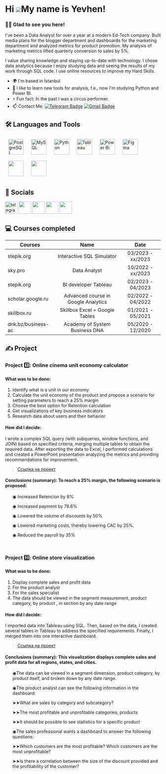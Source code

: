 Hi ![](https://user-images.githubusercontent.com/18350557/176309783-0785949b-9127-417c-8b55-ab5a4333674e.gif)My name is Yevhen!
==============================================================================================================================  


### :man_technologist: Glad to see you here!  
I've been a Data Analyst for over a year at a modern Ed-Tech company. 
Built media plans for the blogger department and dashboards for the marketing department and analyzed metrics for product promotion. My analysis of marketing metrics lifted quarterly conversion to sales by 5%.

I value sharing knowledge and staying up-to-date with technology. I chose data analytics because I enjoy studying data and seeing the results of my work through SQL code. I use online resources to improve my Hard Skills.

* 🌍  I'm based in İstanbul
* 🔭 I like to learn new tools for analysis, f.e., now I'm studying Python and Power BI. 
* :zap: Fun fact: In the past I was a circus performer.  
* :mailbox: Contact Me: [![Telegram Badge](https://img.shields.io/badge/-levltv-blue?style=flat&logo=Telegram&logoColor=white)](https://t.me/levltv) [![Gmail Badge](https://img.shields.io/badge/-Gmail-red?style=flat&logo=Gmail&logoColor=white)](mailto:evgenij.litvinov@icloud.com)
 


## 🛠 Languages and Tools  
<div 
align="left">  
<a href="https://www.postgresql.org/" target="_blank"><img style="margin: 10px" src="https://profilinator.rishav.dev/skills-assets/postgresql-original-wordmark.svg" alt="PostgreSQL" height="50" /></a>  
<a href="https://www.mysql.com/" target="_blank"><img style="margin: 10px" src="https://profilinator.rishav.dev/skills-assets/mysql-original-wordmark.svg" alt="MySQL" height="50" /></a>
<a href="https://www.python.org/" target="_blank"><img style="margin: 10px" src="https://profilinator.rishav.dev/skills-assets/python-original.svg" alt="Python" height="50" /></a>
<a href="https://www.tableau.com/" target="_blank"><img style="margin: 10px" src="https://profilinator.rishav.dev/skills-assets/tableau.svg" alt="Tableau" height="50" /></a>    
<a href="https://powerbi.microsoft.com/en-us/" target="_blank"><img style="margin: 10px" src="https://profilinator.rishav.dev/skills-assets/powerbi.png" alt="Power Bi" height="50" /></a>  
<a href="https://www.figma.com/" target="_blank"><img style="margin: 10px" src="https://profilinator.rishav.dev/skills-assets/figma-icon.svg" alt="Figma" height="50" /></a>
<a href="https://www.microsoft.com/microsoft-365/excel/" target="_blank"><img style="margin: 10px" src="https://upload.wikimedia.org/wikipedia/commons/thumb/3/34/Microsoft_Office_Excel_%282019%E2%80%93present%29.svg/1101px-Microsoft_Office_Excel_%282019%E2%80%93present%29.svg.png" height="50" /></a>
<a href="https://docs.google.com/spreadsheets/" target="_blank"><img style="margin: 10px" src="https://yoolk.ninja/wp-content/uploads/2021/08/Apps-Google-Sheets-1024x1024.png" height="50" /></a>
</div>  

## 🤝 Socials  
<p align="left">
<a href="https://t.me/levltv" target="_blank" rel="noreferrer"><img src="https://cdn-icons-png.flaticon.com/512/2111/2111646.png" width="40" height="40" alt="telegram group" /></a> 
<a href="https://www.github.com/Yevhen-Lytvynov" target="_blank" rel="noreferrer"><img src="https://raw.githubusercontent.com/danielcranney/readme-generator/main/public/icons/socials/github.svg" width="40" height="40" /></a> 
<a href="https://www.linkedin.com/in/evgeniy-litvinov/" target="_blank" rel="noreferrer"><img src="https://raw.githubusercontent.com/danielcranney/readme-generator/main/public/icons/socials/linkedin.svg" width="40" height="40" /></a> 
<a href="https://www.facebook.com/profile.php?id=100042209442706" target="_blank" rel="noreferrer"><img src="https://raw.githubusercontent.com/danielcranney/readme-generator/main/public/icons/socials/facebook.svg" width="40" height="40" /></a> 
<a href="http://www.instagram.com/lev.ltv" target="_blank" rel="noreferrer"><img src="https://raw.githubusercontent.com/danielcranney/readme-generator/main/public/icons/socials/instagram.svg" width="40" height="40" /></a> </p>
  
## 💻 Courses completed

| Courses            | Name                                       | Date              |
| -------------------| :----------------------------------------: | :---------------: |
| stepik.org         | Interactive SQL Simulator                  | 03/2023 - xx/2023 |
| sky.pro            | Data Analyst                               | 10/2022 - xx/2023 |
| stepik.org         | BI developer Tableau                       | 02/2023 - 04/2023 |
| scholar.google.ru  | Advanced course in Google Analytics        | 02/2022 - 04/2022 |
| skillbox.ru        | Skillbox Excel + Google Tables             | 01/2021 - 05/2021 |
| dnk.bz/business-ac | Academy of System Business DNA             | 05/2020 - 12/2020 |

## ✍️ Project

### Project 1️⃣: Online cinema unit economy calculator
#### What was to be done:
<ol>
  <li>Identify what is a unit in our economy</li>
  <li>Calculate the unit economy of the product and propose a scenario for setting parameters to reach a 25% margin</li>
  <li>Choose the best option for Retention calculation</li>
  <li>Get visualizations of key business indicators</li>
  <li>Research data about users and their behavior</li>
</ol>

#### How did I decide:
<p> I wrote a complex SQL query (with subqueries, window functions, and JOIN) based on specified criteria, merging multiple tables to obtain the required data. After exporting the data to Excel, I performed calculations and created a PowerPoint presentation analyzing the metrics and providing recommendations for improvement.<p>

> <a href="https://docs.google.com/presentation/d/13TsNR_U3LhLONwj_xVQWxdnMIFHXiKvl/edit?usp=share_link&ouid=107936111253146502742&rtpof=true&sd=true">Ссылка на проект</a>

#### Conclusions (summary): To reach a 25% margin, the following scenario is proposed:
<ol>
<p>◉ Increased Retencion by 8%<p>
<p>◉ Increased payment by 78.6%<p>
<p>◉ Lowered the volume of discounts by 50%<p>
<p>◉ Lowered marketing costs, thereby lowering CAC by 25%.<p>
<p>◉ Reduced the payroll by 35%<p>
</ol>

<br> 

### Project 2️⃣: Online store visualization
#### What was to be done:
<ol>
  <li>Display complete sales and profit data</li>
  <li>For the product analyst</li>
  <li>For the sales specialist</li>
  <li>The data should be viewed in the segment measurement, product category, by product , in section by any date range</li>
</ol>

#### How did I decide: 
<p> I imported data into Tableau using SQL. Then, based on the data, I created several tables in Tableau to address the specified requirements. Finally, I merged them into one interactive dashboard.<p>

> <a href="https://public.tableau.com/views/Onlinestorevisualization/Dashboard1?:language=en-US&:display_count=n&:origin=viz_share_link">Ссылка на проект</a>

#### Conclusions (summary): This visualization displays complete sales and profit data for all regions, states, and cities.
<ol>
<p>◉The data can be viewed in a segment dimension, product category, by product itself, and broken down by any date range.<p>
<p>◉The product analyst can see the following information in the dashboard:<p>
<p>➤➤What are sales by category and subcategory?<p>
<p>➤➤The most profitable and unprofitable categories, products<p>
<p>➤➤It should be possible to see statistics for a specific product<p>
<p>◉The sales professional wants a dashboard to answer the following questions:<p>
<p>➤➤Which customers are the most profitable? Which customers are the most unprofitable?<p>
<p>➤➤Is there a correlation between the size of the discount provided and the profitability of the customer?<p>
</ol>
